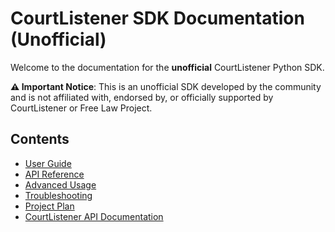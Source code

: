 # CourtListener SDK Documentation (Unofficial)

Welcome to the documentation for the **unofficial** CourtListener Python SDK.

**⚠️ Important Notice**: This is an unofficial SDK developed by the community and is not affiliated with, endorsed by, or officially supported by CourtListener or Free Law Project.

## Contents
- [User Guide](./user_guide.md)
- [API Reference](./api_reference.md)
- [Advanced Usage](./advanced_usage.md)
- [Troubleshooting](./troubleshooting.md)
- [Project Plan](./project-plan.md)
- [CourtListener API Documentation](./courtlistener-api-documentation.md) 